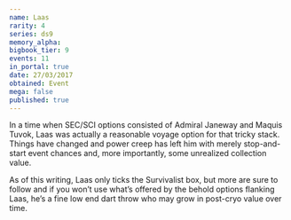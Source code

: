 ```yaml
---
name: Laas
rarity: 4
series: ds9
memory_alpha:
bigbook_tier: 9
events: 11
in_portal: true
date: 27/03/2017
obtained: Event
mega: false
published: true
---
```


In a time when SEC/SCI options consisted of Admiral Janeway and Maquis Tuvok, Laas was actually a reasonable voyage option for that tricky stack. Things have changed and power creep has left him with merely stop-and-start event chances and, more importantly, some unrealized collection value.

As of this writing, Laas only ticks the Survivalist box, but more are sure to follow and if you won’t use what’s offered by the behold options flanking Laas, he’s a fine low end dart throw who may grow in post-cryo value over time.
